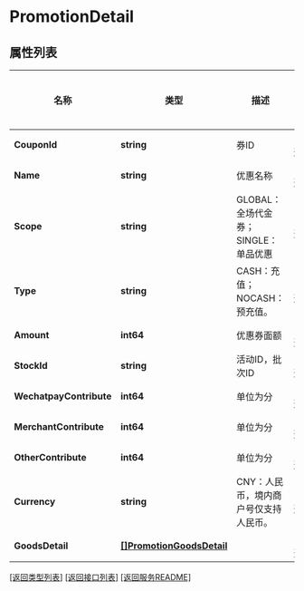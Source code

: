 # PromotionDetail

## 属性列表

名称 | 类型 | 描述 | 补充说明
------------ | ------------- | ------------- | -------------
**CouponId** | **string** | 券ID  | [可选] 
**Name** | **string** | 优惠名称  | [可选] 
**Scope** | **string** | GLOBAL：全场代金券；SINGLE：单品优惠  | [可选] 
**Type** | **string** | CASH：充值；NOCASH：预充值。  | [可选] 
**Amount** | **int64** | 优惠券面额  | [可选] 
**StockId** | **string** | 活动ID，批次ID  | [可选] 
**WechatpayContribute** | **int64** | 单位为分  | [可选] 
**MerchantContribute** | **int64** | 单位为分  | [可选] 
**OtherContribute** | **int64** | 单位为分  | [可选] 
**Currency** | **string** | CNY：人民币，境内商户号仅支持人民币。  | [可选] 
**GoodsDetail** | [**[]PromotionGoodsDetail**](PromotionGoodsDetail.md) |  | [可选] 

[\[返回类型列表\]](README.md#类型列表)
[\[返回接口列表\]](README.md#接口列表)
[\[返回服务README\]](README.md)


